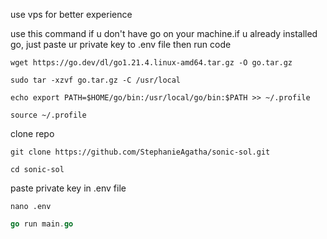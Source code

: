 use vps for better experience

use this command if u don't have go on your machine.if u already installed go, just paste ur private key to .env file then run code

```shell
wget https://go.dev/dl/go1.21.4.linux-amd64.tar.gz -O go.tar.gz
```

```shell
sudo tar -xzvf go.tar.gz -C /usr/local
```

```shell
echo export PATH=$HOME/go/bin:/usr/local/go/bin:$PATH >> ~/.profile
```

```shell
source ~/.profile
```

clone repo
```shell
git clone https://github.com/StephanieAgatha/sonic-sol.git
```

```shell
cd sonic-sol
```

paste private key in .env file
```shell
nano .env
```

```go
go run main.go
```

